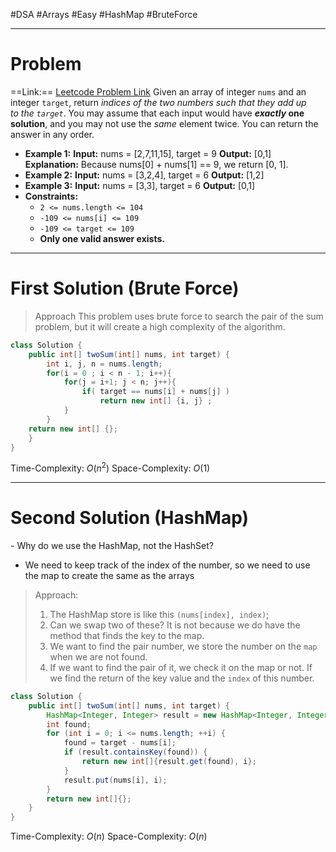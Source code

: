 #DSA #Arrays #Easy #HashMap #BruteForce 
___
# Problem
==Link:== [Leetcode Problem Link](https://leetcode.com/problems/two-sum/description/?envType=problem-list-v2&envId=array)
Given an array of integer `nums` and an integer `target`, return _indices of the two numbers such that they add up to the `target`_.
You may assume that each input would have **_exactly_ one solution**, and you may not use the _same_ element twice.
You can return the answer in any order.
- **Example 1:**
**Input:** nums = [2,7,11,15], target = 9
**Output:** [0,1]
**Explanation:** Because nums[0] + nums[1] == 9, we return [0, 1].
- **Example 2:**
**Input:** nums = [3,2,4], target = 6
**Output:** [1,2]
- **Example 3:** 
**Input:** nums = [3,3], target = 6
**Output:** [0,1]
- **Constraints:**
	- `2 <= nums.length <= 104`
	- `-109 <= nums[i] <= 109`
	- `-109 <= target <= 109`
	- **Only one valid answer exists.**
___
# First Solution (Brute Force)
> Approach
> This problem uses brute force to search the pair of the sum problem, but it will create a high complexity of the algorithm.
```java
class Solution {
    public int[] twoSum(int[] nums, int target) {
        int i, j, n = nums.length;
        for(i = 0 ; i < n - 1; i++){
            for(j = i+1; j < n; j++){
                if( target == nums[i] + nums[j] ) 
	                return new int[] {i, j} ;
            }
        }
    return new int[] {};    
    }
}
```

Time-Complexity: $O(n^2)$
Space-Complexity: $O(1)$

___
# Second Solution (HashMap)
\- Why do we use the HashMap, not the HashSet?
- We need to keep track of the index of the number, so we need to use the map to  create the same as the arrays
> Approach:
>1. The HashMap store is like this `(nums[index], index)`;
>	1. Can we swap two of these?  It is not because we do have the method that finds the key to the map.
>2. We want to find the pair number, we store the number on the `map` when we are not found.
>3. If we want to find the pair of it, we check it on the map or not. If we find the return of the key value and the `index` of this number.

```Java
class Solution {
    public int[] twoSum(int[] nums, int target) {
        HashMap<Integer, Integer> result = new HashMap<Integer, Integer>();
        int found;
        for (int i = 0; i <= nums.length; ++i) {
            found = target - nums[i];
            if (result.containsKey(found)) {
                return new int[]{result.get(found), i};
            }
            result.put(nums[i], i);
        }
        return new int[]{};
    }
}
```
Time-Complexity: $O(n)$
Space-Complexity: $O(n)$

